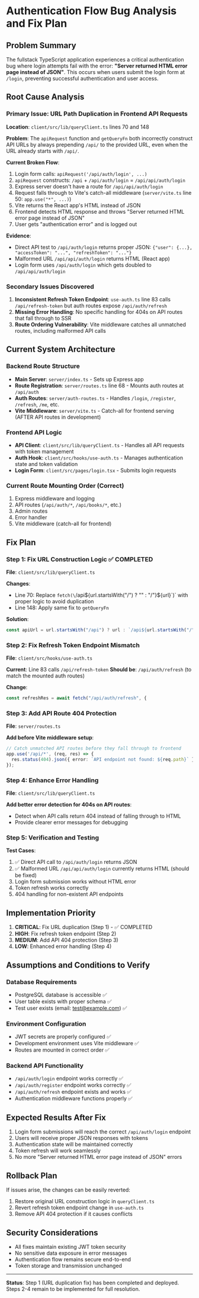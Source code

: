 # Authentication Flow Bug Analysis and Fix Plan

## Problem Summary

The fullstack TypeScript application experiences a critical authentication bug where login attempts fail with the error: **"Server returned HTML error page instead of JSON"**. This occurs when users submit the login form at `/login`, preventing successful authentication and user access.

## Root Cause Analysis

### Primary Issue: URL Path Duplication in Frontend API Requests

**Location**: `client/src/lib/queryClient.ts` lines 70 and 148

**Problem**: The `apiRequest` function and `getQueryFn` both incorrectly construct API URLs by always prepending `/api/` to the provided URL, even when the URL already starts with `/api/`.

**Current Broken Flow**:
1. Login form calls: `apiRequest('/api/auth/login', ...)`
2. `apiRequest` constructs: `/api` + `/api/auth/login` = `/api/api/auth/login`
3. Express server doesn't have a route for `/api/api/auth/login`
4. Request falls through to Vite's catch-all middleware (`server/vite.ts` line 50: `app.use("*", ...)`)
5. Vite returns the React app's HTML instead of JSON
6. Frontend detects HTML response and throws "Server returned HTML error page instead of JSON"
7. User gets "authentication error" and is logged out

**Evidence**:
- Direct API test to `/api/auth/login` returns proper JSON: `{"user": {...}, "accessToken": "...", "refreshToken": "..."}`
- Malformed URL `/api/api/auth/login` returns HTML (React app)
- Login form uses `/api/auth/login` which gets doubled to `/api/api/auth/login`

### Secondary Issues Discovered

1. **Inconsistent Refresh Token Endpoint**: `use-auth.ts` line 83 calls `/api/refresh-token` but auth routes expose `/api/auth/refresh`
2. **Missing Error Handling**: No specific handling for 404s on API routes that fall through to SSR
3. **Route Ordering Vulnerability**: Vite middleware catches all unmatched routes, including malformed API calls

## Current System Architecture

### Backend Route Structure
- **Main Server**: `server/index.ts` - Sets up Express app
- **Route Registration**: `server/routes.ts` line 68 - Mounts auth routes at `/api/auth`
- **Auth Routes**: `server/auth-routes.ts` - Handles `/login`, `/register`, `/refresh`, `/me`, etc.
- **Vite Middleware**: `server/vite.ts` - Catch-all for frontend serving (AFTER API routes in development)

### Frontend API Logic
- **API Client**: `client/src/lib/queryClient.ts` - Handles all API requests with token management
- **Auth Hook**: `client/src/hooks/use-auth.ts` - Manages authentication state and token validation
- **Login Form**: `client/src/pages/login.tsx` - Submits login requests

### Current Route Mounting Order (Correct)
1. Express middleware and logging
2. API routes (`/api/auth/*`, `/api/books/*`, etc.)
3. Admin routes
4. Error handler
5. Vite middleware (catch-all for frontend)

## Fix Plan

### Step 1: Fix URL Construction Logic ✅ COMPLETED
**File**: `client/src/lib/queryClient.ts`

**Changes**:
- Line 70: Replace `fetch(\`/api${url.startsWith("/") ? "" : "/"}${url}\`)` with proper logic to avoid duplication
- Line 148: Apply same fix to `getQueryFn`

**Solution**:
```typescript
const apiUrl = url.startsWith("/api") ? url : `/api${url.startsWith("/") ? "" : "/"}${url}`;
```

### Step 2: Fix Refresh Token Endpoint Mismatch
**File**: `client/src/hooks/use-auth.ts`

**Current**: Line 83 calls `/api/refresh-token`
**Should be**: `/api/auth/refresh` (to match the mounted auth routes)

**Change**:
```typescript
const refreshRes = await fetch("/api/auth/refresh", {
```

### Step 3: Add API Route 404 Protection
**File**: `server/routes.ts`

**Add before Vite middleware setup**:
```typescript
// Catch unmatched API routes before they fall through to frontend
app.use('/api/*', (req, res) => {
  res.status(404).json({ error: `API endpoint not found: ${req.path}` });
});
```

### Step 4: Enhance Error Handling
**File**: `client/src/lib/queryClient.ts`

**Add better error detection for 404s on API routes**:
- Detect when API calls return 404 instead of falling through to HTML
- Provide clearer error messages for debugging

### Step 5: Verification and Testing

**Test Cases**:
1. ✅ Direct API call to `/api/auth/login` returns JSON
2. ✅ Malformed URL `/api/api/auth/login` currently returns HTML (should be fixed)
3. Login form submission works without HTML error
4. Token refresh works correctly
5. 404 handling for non-existent API endpoints

## Implementation Priority

1. **CRITICAL**: Fix URL duplication (Step 1) - ✅ COMPLETED
2. **HIGH**: Fix refresh token endpoint (Step 2)
3. **MEDIUM**: Add API 404 protection (Step 3)
4. **LOW**: Enhanced error handling (Step 4)

## Assumptions and Conditions to Verify

### Database Requirements
- PostgreSQL database is accessible ✅
- User table exists with proper schema ✅
- Test user exists (email: test@example.com) ✅

### Environment Configuration
- JWT secrets are properly configured ✅
- Development environment uses Vite middleware ✅
- Routes are mounted in correct order ✅

### Backend API Functionality
- `/api/auth/login` endpoint works correctly ✅
- `/api/auth/register` endpoint works correctly ✅
- `/api/auth/refresh` endpoint exists and works ✅
- Authentication middleware functions properly ✅

## Expected Results After Fix

1. Login form submissions will reach the correct `/api/auth/login` endpoint
2. Users will receive proper JSON responses with tokens
3. Authentication state will be maintained correctly
4. Token refresh will work seamlessly
5. No more "Server returned HTML error page instead of JSON" errors

## Rollback Plan

If issues arise, the changes can be easily reverted:
1. Restore original URL construction logic in `queryClient.ts`
2. Revert refresh token endpoint change in `use-auth.ts`
3. Remove API 404 protection if it causes conflicts

## Security Considerations

- All fixes maintain existing JWT token security
- No sensitive data exposure in error messages
- Authentication flow remains secure end-to-end
- Token storage and transmission unchanged

---

**Status**: Step 1 (URL duplication fix) has been completed and deployed. Steps 2-4 remain to be implemented for full resolution.